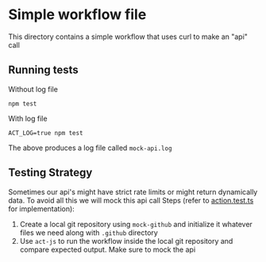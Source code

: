# Simple workflow file

This directory contains a simple workflow that uses curl to make an "api" call

## Running tests

Without log file

```
npm test
```

With log file

```
ACT_LOG=true npm test
```
The above produces a log file called `mock-api.log`

## Testing Strategy

Sometimes our api's might have strict rate limits or might return dynamically data. To avoid all this we will mock this api call
Steps (refer to [action.test.ts](test/ci.test.ts) for implementation):  
1. Create a local git repository using `mock-github` and initialize it whatever files we need along with `.github` directory
2. Use `act-js` to run the workflow inside the local git repository and compare expected output. Make sure to mock the api